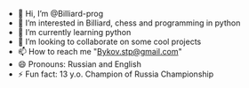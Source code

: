 - 👋 Hi, I’m @Billiard-prog
- 👀 I’m interested in Billiard, chess and programming in python
- 🌱 I’m currently learning python
- 💞️ I’m looking to collaborate on some cool projects
- 📫 How to reach me "Bykov.stp@gmail.com"
- 😄 Pronouns: Russian and English
- ⚡ Fun fact: 13 y.o. Champion of Russia Championship

<!---
Billiard-prog/Billiard-prog is a ✨ special ✨ repository because its `README.md` (this file) appears on your GitHub profile.
You can click the Preview link to take a look at your changes.
--->
